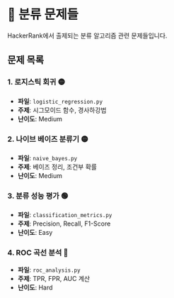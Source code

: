 # 🎯 분류 문제들

HackerRank에서 출제되는 분류 알고리즘 관련 문제들입니다.

## 문제 목록

### 1. 로지스틱 회귀 🟡
- **파일**: `logistic_regression.py`
- **주제**: 시그모이드 함수, 경사하강법
- **난이도**: Medium

### 2. 나이브 베이즈 분류기 🟡
- **파일**: `naive_bayes.py`
- **주제**: 베이즈 정리, 조건부 확률
- **난이도**: Medium

### 3. 분류 성능 평가 🟢
- **파일**: `classification_metrics.py`
- **주제**: Precision, Recall, F1-Score
- **난이도**: Easy

### 4. ROC 곡선 분석 🔴
- **파일**: `roc_analysis.py`
- **주제**: TPR, FPR, AUC 계산
- **난이도**: Hard